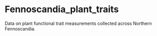 # Fennoscandia_plant_traits
Data on plant functional trait measurements collected across Northern Fennoscandia.
